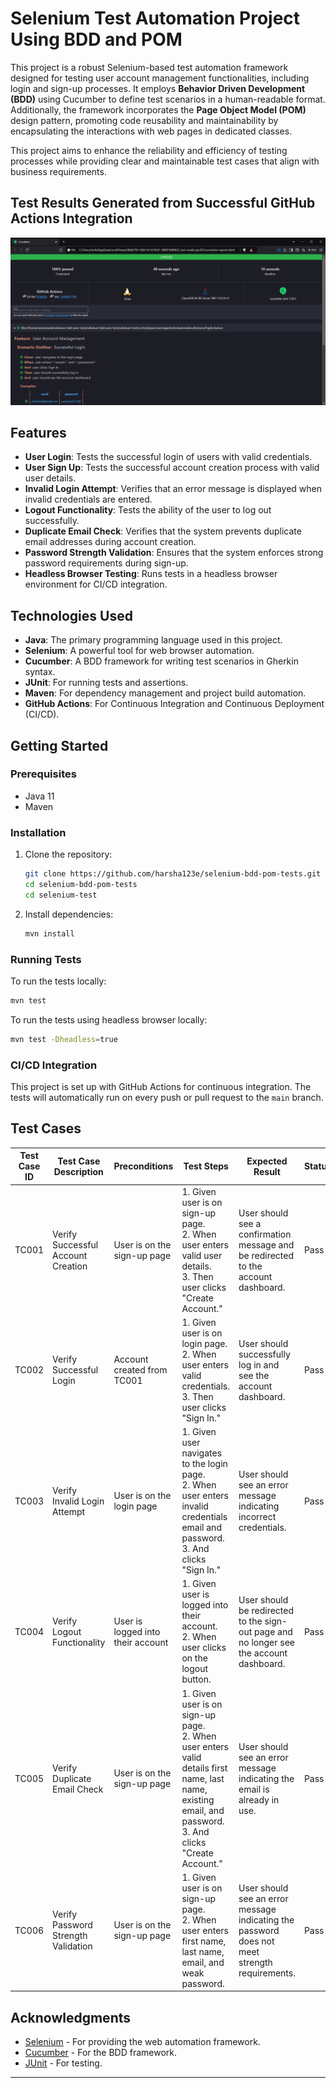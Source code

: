 # Selenium Test Automation Project Using BDD and POM

This project is a robust Selenium-based test automation framework designed for testing user account management functionalities, including login and sign-up processes. It employs **Behavior Driven Development (BDD)** using Cucumber to define test scenarios in a human-readable format. Additionally, the framework incorporates the **Page Object Model (POM)** design pattern, promoting code reusability and maintainability by encapsulating the interactions with web pages in dedicated classes.

This project aims to enhance the reliability and efficiency of testing processes while providing clear and maintainable test cases that align with business requirements.

## Test Results Generated from Successful GitHub Actions Integration

![Test Results Generated from Successful GitHub Actions Integration](test-results.png)

## Features

- **User Login**: Tests the successful login of users with valid credentials.
- **User Sign Up**: Tests the successful account creation process with valid user details.
- **Invalid Login Attempt**: Verifies that an error message is displayed when invalid credentials are entered.
- **Logout Functionality**: Tests the ability of the user to log out successfully.
- **Duplicate Email Check**: Verifies that the system prevents duplicate email addresses during account creation.
- **Password Strength Validation**: Ensures that the system enforces strong password requirements during sign-up.
- **Headless Browser Testing**: Runs tests in a headless browser environment for CI/CD integration.

## Technologies Used

- **Java**: The primary programming language used in this project.
- **Selenium**: A powerful tool for web browser automation.
- **Cucumber**: A BDD framework for writing test scenarios in Gherkin syntax.
- **JUnit**: For running tests and assertions.
- **Maven**: For dependency management and project build automation.
- **GitHub Actions**: For Continuous Integration and Continuous Deployment (CI/CD).

## Getting Started

### Prerequisites

- Java 11
- Maven

### Installation

1. Clone the repository:
   ```bash
   git clone https://github.com/harsha123e/selenium-bdd-pom-tests.git
   cd selenium-bdd-pom-tests
   cd selenium-test
   ```

2. Install dependencies:
   ```bash
   mvn install
   ```

### Running Tests

To run the tests locally:

```bash
mvn test
```

To run the tests using headless browser locally:

```bash
mvn test -Dheadless=true
```

### CI/CD Integration

This project is set up with GitHub Actions for continuous integration. The tests will automatically run on every push or pull request to the `main` branch.

## Test Cases

| Test Case ID | Test Case Description             | Preconditions                     | Test Steps                                                                                                                                                  | Expected Result                                                              | Status |
|--------------|-----------------------------------|-----------------------------------|------------------------------------------------------------------------------------------------------------------------------------------------------------|------------------------------------------------------------------------------|--------|
| TC001        | Verify Successful Account Creation | User is on the sign-up page       | 1. Given user is on sign-up page.<br>2. When user enters valid user details.<br>3. Then user clicks "Create Account."                                       | User should see a confirmation message and be redirected to the account dashboard. | Pass   |
| TC002        | Verify Successful Login            | Account created from TC001        | 1. Given user is on login page.<br>2. When user enters valid credentials.<br>3. Then user clicks "Sign In."                                               | User should successfully log in and see the account dashboard.                 | Pass   |
| TC003        | Verify Invalid Login Attempt       | User is on the login page         | 1. Given user navigates to the login page.<br>2. When user enters invalid credentials email and password.<br>3. And clicks "Sign In."                    | User should see an error message indicating incorrect credentials.             | Pass   |
| TC004        | Verify Logout Functionality        | User is logged into their account | 1. Given user is logged into their account.<br>2. When user clicks on the logout button.                                                                   | User should be redirected to the sign-out page and no longer see the account dashboard. | Pass   |
| TC005        | Verify Duplicate Email Check       | User is on the sign-up page       | 1. Given user is on sign-up page.<br>2. When user enters valid details first name, last name, existing email, and password.<br>3. And clicks "Create Account." | User should see an error message indicating the email is already in use.      | Pass   |
| TC006        | Verify Password Strength Validation | User is on the sign-up page       | 1. Given user is on sign-up page.<br>2. When user enters first name, last name, email, and weak password.                                                  | User should see an error message indicating the password does not meet strength requirements. | Pass   |

## Acknowledgments

- [Selenium](https://www.selenium.dev/) - For providing the web automation framework.
- [Cucumber](https://cucumber.io/) - For the BDD framework.
- [JUnit](https://junit.org/) - For testing.

---